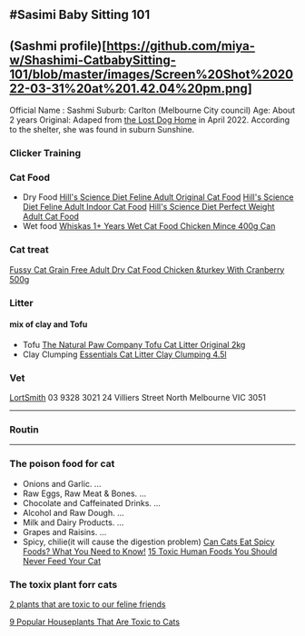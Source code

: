 #Sasimi Baby Sitting 101
---
(Sashmi profile)[https://github.com/miya-w/Shashimi-CatbabySitting-101/blob/master/images/Screen%20Shot%202022-03-31%20at%201.42.04%20pm.png]
---
Official Name : Sashmi 
Suburb: Carlton (Melbourne City council)
Age: About 2 years
Original: Adaped from [the Lost Dog Home](https://dogshome.com/) in April 2022. According to the shelter, she was found in suburn Sunshine.

### Clicker Training 

### Cat Food
- Dry Food
[Hill's Science Diet Feline Adult Original Cat Food](https://www.petbarn.com.au/science-diet-optimal-care-adult-cat-food?sku=98099&gclid=Cj0KCQjw3eeXBhD7ARIsAHjssr96FpSlnXjN6jI71sowQosjzOB_brKXLw6Qa876NZaGerbqfM5QqW8aAjyxEALw_wcB&gclsrc=aw.ds)
[Hill's Science Diet Feline Adult Indoor Cat Food](https://www.petbarn.com.au/science-diet-feline-adult-indoor-cat-food?sku=119985)
[Hill's Science Diet Perfect Weight Adult Cat Food](https://www.petbarn.com.au/science-diet-perfect-weight-adult-cat-food?sku=139349&gclid=Cj0KCQjw3eeXBhD7ARIsAHjssr9-2ymAHRbSOiXixDZyKUWoCavxEkc_0-TV9-DQRm6xCMoL5MF2mdcaAhNBEALw_wcB&gclsrc=aw.ds)
- Wet food
[Whiskas 1+ Years Wet Cat Food Chicken Mince 400g Can](https://www.woolworths.com.au/shop/productdetails/78599/whiskas-1-years-wet-cat-food-chicken-mince)

### Cat treat
[Fussy Cat Grain Free Adult Dry Cat Food Chicken &turkey With Cranberry 500g](https://www.woolworths.com.au/shop/productdetails/382206/fussy-cat-grain-free-adult-dry-cat-food-chicken-turkey-with-cranberry)
### Litter
#### mix of clay and Tofu
- Tofu
[The Natural Paw Company Tofu Cat Litter Original 2kg](https://www.woolworths.com.au/shop/productdetails/817339?googleshop=true&store_code=woolworths_supermarkets_3100&utm_source=google&utm_medium=cpc&utm_campaign=WW-0001&cq_net=u&cq_src=GOOGLE&cq_cmp=Woolies_8458_BAU_Shopping_Pet_WW-0001&cq_med=71700000067284342&cq_con=Ad%20group&cq_plac=&cq_term=PRODUCT_GROUP&ds_adt=&cq_plt=gp&cq_gclid=Cj0KCQjw3eeXBhD7ARIsAHjssr_fpvk-lKpgQYy3m2ZsLCwb2dMSQ2k0ZHXBVvXi5RzI4gJCVq7t3lcaAr7dEALw_wcB&ds_de=c&ds_pc=local&ds_cr=585714478049&ds_tid=pla-1281296317598&ds_locphys=9060880&ds_pid=817339&cmpid=smsm:ds:GOOGLE:Woolies_8458_BAU_Shopping_Pet_WW-0001:PRODUCT_GROUP&gclid=Cj0KCQjw3eeXBhD7ARIsAHjssr_fpvk-lKpgQYy3m2ZsLCwb2dMSQ2k0ZHXBVvXi5RzI4gJCVq7t3lcaAr7dEALw_wcB&gclsrc=aw.ds)
- Clay Clumping
[Essentials Cat Litter Clay Clumping 4.5l](https://www.woolworths.com.au/shop/productdetails/201220?utm_source=google&utm_medium=cpc&utm_campaign=WW-0001&cq_net=u&cq_src=GOOGLE&cq_cmp=Woolies_8458_BAU_Shopping_Pet_WW-0001&cq_med=71700000067284342&cq_con=Ad%20group&cq_plac=&cq_term=PRODUCT_GROUP&ds_adt=&cq_plt=gp&cq_gclid=Cj0KCQjw3eeXBhD7ARIsAHjssr-oqolJf87UwadmEVvrtiMQaaVYTs634dZumi7E0kvPZvJEGxq81OYaAoZ5EALw_wcB&ds_de=c&ds_pc=online&ds_cr=585714478049&ds_tid=pla-1281296317598&ds_locphys=9060880&ds_pid=201220&cmpid=smsm:ds:GOOGLE:Woolies_8458_BAU_Shopping_Pet_WW-0001:PRODUCT_GROUP&gclid=Cj0KCQjw3eeXBhD7ARIsAHjssr-oqolJf87UwadmEVvrtiMQaaVYTs634dZumi7E0kvPZvJEGxq81OYaAoZ5EALw_wcB&gclsrc=aw.ds)
### Vet
[LortSmith](https://lortsmith.com/)
03 9328 3021
24 Villiers Street
North Melbourne VIC 3051

---
### Routin


---
### The poison food for cat
- Onions and Garlic. ...
- Raw Eggs, Raw Meat & Bones. ...
- Chocolate and Caffeinated Drinks. ...
- Alcohol and Raw Dough. ...
- Milk and Dairy Products. ...
- Grapes and Raisins. ...
- Spicy, chilie(it will cause the digestion problem)
[Can Cats Eat Spicy Foods? What You Need to Know!](https://excitedcats.com/can-cats-eat-spicy-foods/)
[15 Toxic Human Foods You Should Never Feed Your Cat](https://www.dailypaws.com/cats-kittens/cat-nutrition/what-can-cats-eat/foods-toxic-to-cats)

### The toxix plant forr cats

[2 plants that are toxic to our feline friends](https://rspcavic.org/learn/42-plants-that-are-toxic-to-our-feline-friends/)

[9 Popular Houseplants That Are Toxic to Cats](https://www.thespruce.com/houseplants-toxic-to-cats-4775359)